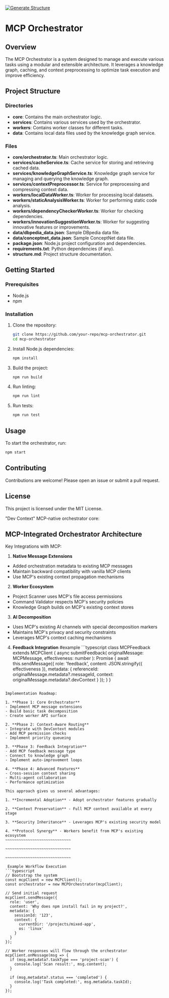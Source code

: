 [![Generate Structure](https://github.com/A-Hem/mcp-orchestrator/actions/workflows/generate-structure.yml/badge.svg)](https://github.com/A-Hem/mcp-orchestrator/actions/workflows/generate-structure.yml)

# MCP Orchestrator

## Overview

The MCP Orchestrator is a system designed to manage and execute various tasks using a modular and extensible architecture. It leverages a knowledge graph, caching, and context preprocessing to optimize task execution and improve efficiency.

## Project Structure

### Directories

- **core**: Contains the main orchestrator logic.
- **services**: Contains various services used by the orchestrator.
- **workers**: Contains worker classes for different tasks.
- **data**: Contains local data files used by the knowledge graph service.

### Files

- **core/orchestrator.ts**: Main orchestrator logic.
- **services/cacheService.ts**: Cache service for storing and retrieving cached data.
- **services/knowledgeGraphService.ts**: Knowledge graph service for managing and querying the knowledge graph.
- **services/contextPreprocessor.ts**: Service for preprocessing and compressing context data.
- **workers/localDataWorker.ts**: Worker for processing local datasets.
- **workers/staticAnalysisWorker.ts**: Worker for performing static code analysis.
- **workers/dependencyCheckerWorker.ts**: Worker for checking dependencies.
- **workers/innovationSuggestionWorker.ts**: Worker for suggesting innovative features or improvements.
- **data/dbpedia_data.json**: Sample DBpedia data file.
- **data/conceptnet_data.json**: Sample ConceptNet data file.
- **package.json**: Node.js project configuration and dependencies.
- **requirements.txt**: Python dependencies (if any).
- **structure.md**: Project structure documentation.

## Getting Started

### Prerequisites

- Node.js
- npm

### Installation

1. Clone the repository:
   ```bash
   git clone https://github.com/your-repo/mcp-orchestrator.git
   cd mcp-orchestrator
   ```

2. Install Node.js dependencies:
   ```bash
   npm install
   ```

3. Build the project:
   ```bash
   npm run build
   ```

4. Run linting:
   ```bash
   npm run lint
   ```

5. Run tests:
   ```bash
   npm run test
   ```

## Usage

To start the orchestrator, run:
```bash
npm start
```

## Contributing

Contributions are welcome! Please open an issue or submit a pull request.

## License

This project is licensed under the MIT License.

"Dev Context" MCP-native orchestrator core:


## MCP-Integrated Orchestrator Architecture


Key Integrations with MCP:

1. **Native Message Extensions**
- Added orchestration metadata to existing MCP messages
- Maintain backward compatibility with vanilla MCP clients
- Use MCP's existing context propagation mechanisms

2. **Worker Ecosystem**
- Project Scanner uses MCP's file access permissions
- Command Validator respects MCP's security policies
- Knowledge Graph builds on MCP's existing context stores

3. **AI Decomposition**
- Uses MCP's existing AI channels with special decomposition markers
- Maintains MCP's privacy and security constraints
- Leverages MCP's context caching mechanisms

4. **Feedback Integration**
#example ```typescript
class MCPFeedback extends MCPClient {
  async submitFeedback(
    originalMessage: MCPMessage,
    effectiveness: number
  ): Promise<void> {
    await this.sendMessage({
      role: 'feedback',
      content: JSON.stringify({ effectiveness }),
      metadata: {
        referenceId: originalMessage.metadata?.messageId,
        context: originalMessage.metadata?.devContext
      }
    });
  }
}
```

Implementation Roadmap:

1. **Phase 1: Core Orchestrator**
- Implement MCP message extensions
- Build basic task decomposition
- Create worker API surface

2. **Phase 2: Context-Aware Routing**
- Integrate with DevContext modules
- Add MCP permission checks
- Implement priority queueing

3. **Phase 3: Feedback Integration**
- Add MCP feedback message type
- Connect to knowledge graph
- Implement auto-improvement loops

4. **Phase 4: Advanced Features**
- Cross-session context sharing
- Multi-agent collaboration
- Performance optimization

This approach gives us several advantages:

1. **Incremental Adoption** - Adopt orchestrator features gradually

2. **Context Preservation** - Full MCP context available at every stage

3. **Security Inheritance** - Leverages MCP's existing security model

4. **Protocol Synergy** - Workers benefit from MCP's existing ecosystem
~~~~~~~~~~~~~~~~~~~~~~~~~~~~~

~~~~~~~~~~~~~~~~~~~~~~~~~~~~~

~~~~~~~~~~~~~~~~~~~~~~~~~~~~~

 Example Workflow Execution
```typescript
// Bootstrap the system
const mcpClient = new MCPClient();
const orchestrator = new MCPOrchestrator(mcpClient);

// Send initial request
mcpClient.sendMessage({
  role: 'user',
  content: 'Why does npm install fail in my project?',
  metadata: {
    sessionId: '123',
    context: {
      currentDir: '/projects/mixed-app',
      os: 'linux'
    }
  }
});

// Worker responses will flow through the orchestrator
mcpClient.onMessage(msg => {
  if (msg.metadata?.taskType === 'project-scan') {
    console.log('Scan result:', msg.content);
  }
  
  if (msg.metadata?.status === 'completed') {
    console.log('Task completed:', msg.metadata.taskId);
  }
});
```